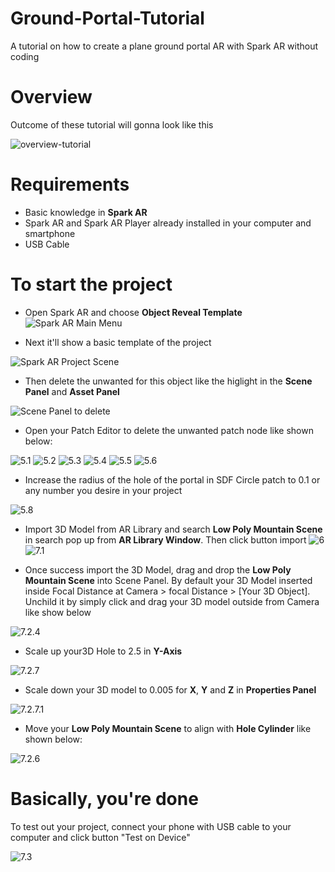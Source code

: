# Ground-Portal-Tutorial
A tutorial on how to create a plane ground portal AR with Spark AR without coding

# Overview
Outcome of these tutorial will gonna look like this

![overview-tutorial](https://github.com/aktaktaw/Ground-Portal-Tutorial/blob/main/screenshot-tutorial/overview-tutorial.gif)

# Requirements
- Basic knowledge in **Spark AR**
- Spark AR and Spark AR Player already installed in your computer and smartphone
- USB Cable

# To start the project
- Open Spark AR and choose **Object Reveal Template**
![Spark AR Main Menu](https://github.com/aktaktaw/Ground-Portal-Tutorial/blob/main/screenshot-tutorial/1.JPG)

- Next it'll show a basic template of the project

![Spark AR Project Scene](https://github.com/aktaktaw/Ground-Portal-Tutorial/blob/main/screenshot-tutorial/2.JPG)

- Then delete the unwanted for this object like the higlight in the **Scene Panel** and **Asset Panel**

![Scene Panel to delete](https://github.com/aktaktaw/Ground-Portal-Tutorial/blob/main/screenshot-tutorial/3.JPG)

- Open your Patch Editor to delete the unwanted patch node like shown below:

![5.1](https://github.com/aktaktaw/Ground-Portal-Tutorial/blob/main/screenshot-tutorial/5.1.JPG)
![5.2](https://github.com/aktaktaw/Ground-Portal-Tutorial/blob/main/screenshot-tutorial/5.2.JPG)
![5.3](https://github.com/aktaktaw/Ground-Portal-Tutorial/blob/main/screenshot-tutorial/5.3.JPG)
![5.4](https://github.com/aktaktaw/Ground-Portal-Tutorial/blob/main/screenshot-tutorial/5.4.JPG)
![5.5](https://github.com/aktaktaw/Ground-Portal-Tutorial/blob/main/screenshot-tutorial/5.5.JPG)
![5.6](https://github.com/aktaktaw/Ground-Portal-Tutorial/blob/main/screenshot-tutorial/5.6.JPG)

- Increase the radius of the hole of the portal in SDF Circle patch to 0.1 or any number you desire in your project

![5.8](https://github.com/aktaktaw/Ground-Portal-Tutorial/blob/main/screenshot-tutorial/5.8.JPG)

- Import 3D Model from AR Library and search **Low Poly Mountain Scene** in search pop up from **AR Library Window**. Then click button import
![6](https://github.com/aktaktaw/Ground-Portal-Tutorial/blob/main/screenshot-tutorial/6.JPG)
![7.1](https://github.com/aktaktaw/Ground-Portal-Tutorial/blob/main/screenshot-tutorial/7.1.JPG)

- Once success import the 3D Model, drag and drop the **Low Poly Mountain Scene** into Scene Panel. By default your 3D Model inserted inside Focal Distance at Camera > focal Distance > [Your 3D Object]. Unchild it by simply click and drag your 3D model outside from Camera like show below

![7.2.4](https://github.com/aktaktaw/Ground-Portal-Tutorial/blob/main/screenshot-tutorial/7.2.4.JPG)

- Scale up your3D Hole to 2.5 in **Y-Axis**

![7.2.7](https://github.com/aktaktaw/Ground-Portal-Tutorial/blob/main/screenshot-tutorial/7.2.7.JPG)

- Scale down your 3D model to 0.005 for **X**, **Y** and **Z** in **Properties Panel**

![7.2.7.1](https://github.com/aktaktaw/Ground-Portal-Tutorial/blob/main/screenshot-tutorial/7.2.7.1.JPG)

- Move your **Low Poly Mountain Scene** to align with **Hole Cylinder** like shown below:

![7.2.6](https://github.com/aktaktaw/Ground-Portal-Tutorial/blob/main/screenshot-tutorial/7.2.6.JPG)

# Basically, you're done
To test out your project, connect your phone with USB cable to your computer and click button "Test on Device"

![7.3](https://github.com/aktaktaw/Ground-Portal-Tutorial/blob/main/screenshot-tutorial/7.3.JPG)
